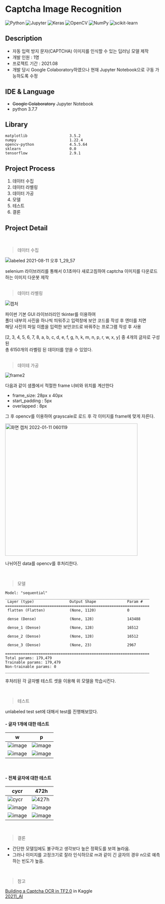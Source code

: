 # Captcha Image Recognition
<img alt="Python" src ="https://img.shields.io/badge/Python-3776AB.svg?&style=round&logo=Python&logoColor=white"/> <img alt="Jupyter" src ="https://img.shields.io/badge/Jupyter-F37626.svg?&style=round&logo=Jupyter&logoColor=white"/> <img alt="Keras" src ="https://img.shields.io/badge/Keras-D00000.svg?&style=round&logo=Keras&logoColor=white"/>
<img alt="OpenCV" src ="https://img.shields.io/badge/OpenCV-5C3EE8.svg?&style=round&logo=OpenCV&logoColor=white"/>
<img alt="NumPy" src ="https://img.shields.io/badge/NumPy-013243.svg?&style=round&logo=NumPy&logoColor=white"/>
<img alt="scikit-learn" src ="https://img.shields.io/badge/scikit-learn-F7931E.svg?&style=round&logo=scikit-learn&logoColor=white"/>


## Description  

* 자동 입력 방지 문자(CAPTCHA) 이미지를 인식할 수 있는 딥러닝 모델 제작
* 개발 인원 : 1명
* 프로젝트 기간 : 2021.08
* 개발 당시 Google Colaboratory하였으나 현재 Jupyter Notebook으로 구동 가능하도록 수정  

## IDE & Language  

- ~~Google Colaboratory~~ Jupyter Notebook
- python 3.7.7


## Library

```
matplotlib                   3.5.2
numpy                        1.22.4
opencv-python                4.5.5.64
sklearn                      0.0
tensorflow                   2.9.1
```

## Project Process  

1. 데이터 수집
2. 데이터 라벨링
3. 데이터 가공
4. 모델
5. 테스트
6. 결론
  
## Project Detail
<br>

>데이터 수집

![labeled 2021-08-11 오후 1_29_57](https://user-images.githubusercontent.com/74360958/128970367-8d9f1db1-a13b-4a3d-a572-da619e688df5.png)

selenium 라이브러리를 통해서 0.1초마다 새로고침하여 captcha 이미지를 다운로드하는 이미지 다운봇 제작  
<br>

>데이터 라벨링

![캡처](https://user-images.githubusercontent.com/74360958/128970424-7b6c2f69-1ede-4fbd-8480-30d99c0c0cbe.PNG)

파이썬 기본 GUI 라이브러리인 tkinter를 이용하여  
폴더 내부의 사진을 하나씩 띄워주고 입력창에 보안 코드를 작성 후 엔터를 치면  
해당 사진의 파일 이름을 입력한 보안코드로 바꿔주는 프로그램 작성 후 사용  

[2, 3, 4, 5, 6, 7, 8, a, b, c, d, e, f, g, h, k, m, n, p, r, w, x, y] 중 4개의 글자로 구성된  
총 6150개의 라벨링 된 데이터를 얻을 수 있었다.  
<br>

>데이테 가공

![frame2](https://user-images.githubusercontent.com/74360958/148836497-6961a5c0-bff8-40fa-9d35-a8e95aaa8b1f.png)

다음과 같이 샘플에서 적절한 frame 너비와 위치를 계산한다

- frame_size: 28px x 40px
- start_padding : 5px
- overlapped : 8px

그 후 opencv를 이용하여 grayscale로 로드 후 각 이미지를 frame에 맞게 자른다.
<br>

<img width="427" alt="화면 캡처 2022-01-11 060119" src="https://user-images.githubusercontent.com/74360958/148838844-c63c5fc2-ce3d-497b-9a52-b4f5505689b6.png">

나뉘어진 data를 opencv를 후처리한다.

<br>

>모델

```
Model: "sequential"
_________________________________________________________________
 Layer (type)                Output Shape              Param #   
=================================================================
 flatten (Flatten)           (None, 1120)              0         
                                                                 
 dense (Dense)               (None, 128)               143488    
                                                                 
 dense_1 (Dense)             (None, 128)               16512     
                                                                 
 dense_2 (Dense)             (None, 128)               16512     
                                                                 
 dense_3 (Dense)             (None, 23)                2967      
                                                                 
=================================================================
Total params: 179,479
Trainable params: 179,479
Non-trainable params: 0
_________________________________________________________________
```
후처리된 각 글자별 테스트 셋을 이용해 위 모델을 학습시킨다.

<br>


>테스트  

unlabeled test set에 대해서 test를 진행해보았다.
<br>

#### - 글자 1개에 대한 테스트

|w|p|
|---|---|
|![image](https://user-images.githubusercontent.com/74360958/172026579-c4ad99c3-ead3-46aa-8bba-a54919e16d97.png)|![image](https://user-images.githubusercontent.com/74360958/172026906-4efa65d3-6a75-4539-bd4c-0ba56dfc3fae.png)|
|![image](https://user-images.githubusercontent.com/74360958/172026894-4c581ff9-0f46-4b5e-a61b-dee78e8e18d7.png)|![image](https://user-images.githubusercontent.com/74360958/172026909-cbf8388c-1933-410d-bc43-82a6d4a9003d.png)|

<br>

#### - 전체 글자에 대한 테스트

|cycr|472h|
|---|---|
|![cycr](https://user-images.githubusercontent.com/74360958/172026954-3e8711fd-cbc7-432e-a373-46cb9d64b0d5.png)|![427h](https://user-images.githubusercontent.com/74360958/172027071-3e73390b-0d14-417d-997e-2884d54094a0.png)|
|![image](https://user-images.githubusercontent.com/74360958/172026722-2d2fee1d-db8f-4224-9344-3a10b94b26fa.png)|![image](https://user-images.githubusercontent.com/74360958/172027076-a796bf3f-d99e-4c59-abb8-4cb092c63714.png)|
|![image](https://user-images.githubusercontent.com/74360958/172026734-2c58474d-5a7d-44cb-8b87-145212987992.png)|![image](https://user-images.githubusercontent.com/74360958/172027092-97f0cbc2-087d-4c67-b364-0a8e56fc88c9.png)|

<br>

> 결론

* 간단한 모델임에도 불구하고 생각보다 높은 정확도를 보여 놀라움.
* 그러나 이미지를 고정크기로 잘라 인식하므로 m과 같이 긴 글자의 경우 n으로 예측하는 빈도가 높음.

<br>


> 참고

[Building a Captcha OCR in TF2.0](https://www.kaggle.com/aakashnain/building-a-captcha-ocr-in-tf2-0) in Kaggle  
[20211_AI](https://github.com/bh2980/20211_AI)
